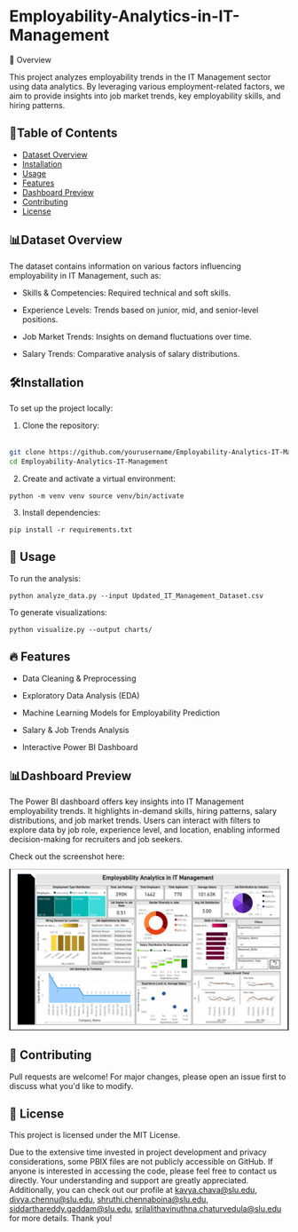 # Employability-Analytics-in-IT-Management
📌 Overview

This project analyzes employability trends in the IT Management sector using data analytics. By leveraging various employment-related factors, we aim to provide insights into job market trends, key employability skills, and hiring patterns.

## 📂Table of Contents 
- [Dataset Overview](#Dataset-Overview)
- [Installation](#Installation) 
- [Usage](#usage) 
- [Features](#features) 
- [Dashboard Preview](#Dashboard-Preview)
- [Contributing](#contributing)
- [License](#license)

## 📊Dataset Overview
The dataset contains information on various factors influencing employability in IT Management, such as:

- Skills & Competencies: Required technical and soft skills.

- Experience Levels: Trends based on junior, mid, and senior-level positions.

- Job Market Trends: Insights on demand fluctuations over time.

- Salary Trends: Comparative analysis of salary distributions.

## 🛠Installation
To set up the project locally:

1. Clone the repository:        

 ```bash git clone https://github.com/yourusername/ImageClassifier.git cd ImageClassifier

git clone https://github.com/yourusername/Employability-Analytics-IT-Management.git
cd Employability-Analytics-IT-Management
```

2. Create and activate a virtual environment:
```
python -m venv venv source venv/bin/activate
```
3. Install dependencies:
```
pip install -r requirements.txt
```
## 🚀 Usage

To run the analysis:
```
python analyze_data.py --input Updated_IT_Management_Dataset.csv
```
To generate visualizations:

```
python visualize.py --output charts/
```

## 🔥 Features
- Data Cleaning & Preprocessing

- Exploratory Data Analysis (EDA)

- Machine Learning Models for Employability Prediction

- Salary & Job Trends Analysis

- Interactive Power BI Dashboard

## 📊Dashboard Preview

The Power BI dashboard offers key insights into IT Management employability trends. It highlights in-demand skills, hiring patterns, salary distributions, and job market trends. Users can interact with filters to explore data by job role, experience level, and location, enabling informed decision-making for recruiters and job seekers.

Check out the screenshot here:

![image alt](https://github.com/Kavya-chava10/Employability-Analytics-in-IT-Management/blob/cfea936e299dc0a99e57d1b869460b19af0eaf2a/WhatsApp%20Image%202025-03-27%20at%209.39.49%20PM.jpeg)

## 🤝 Contributing

Pull requests are welcome! For major changes, please open an issue first to discuss what you'd like to modify.

## 📜 License

This project is licensed under the MIT License.

Due to the extensive time invested in project development and privacy considerations, some PBIX files are not publicly accessible on GitHub. If anyone is interested in accessing the code, please feel free to contact us directly. Your understanding and support are greatly appreciated. Additionally, you can check out our profile at kavya.chava@slu.edu, divya.chennu@slu.edu, shruthi.chennaboina@slu.edu, siddarthareddy.gaddam@slu.edu, srilalithavinuthna.chaturvedula@slu.edu for more details. Thank you!

